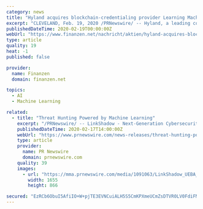 ```yaml
---
category: news
title: "Hyland acquires blockchain-credentialing provider Learning Machine"
excerpt: "CLEVELAND, Feb. 19, 2020 /PRNewswire/ -- Hyland, a leading content services provider, announced its acquisition of Learning Machine, an innovator in blockchain-anchored digital credentialing solutions. The acquisition was effective February 1, 2020. Learning Machine is a pioneer in leveraging blockchain technology to authenticate documents and ..."
publishedDateTime: 2020-02-19T00:00:00Z
webUrl: "https://www.finanzen.net/nachricht/aktien/hyland-acquires-blockchain-credentialing-provider-learning-machine-8528534"
type: article
quality: 19
heat: -1
published: false

provider:
  name: Finanzen
  domain: finanzen.net

topics:
  - AI
  - Machine Learning

related:
  - title: "Threat Hunting Powered by Machine Learning"
    excerpt: "/PRNewswire/ -- LinkShadow - Next-Generation Cybersecurity Analytics sponsors the latest Frost and Sullivan white paper - UEBA Demystified: Leveraging"
    publishedDateTime: 2020-02-17T14:00:00Z
    webUrl: "https://www.prnewswire.com/news-releases/threat-hunting-powered-by-machine-learning-301005774.html"
    type: article
    provider:
      name: PR Newswire
      domain: prnewswire.com
    quality: 39
    images:
      - url: "https://mma.prnewswire.com/media/1091063/LinkShadow_UEBA_Demystified.jpg?p=facebook"
        width: 1655
        height: 866

secured: "EzRCb6ObuI5AfiIO+W+pjTE3EVNCuiALH5S5CmKPXmeUCmZsDTVR0LV0FdiFMcbx5UjV6xAp9aNr0PGog3zANkhmwrnX/rsFQGMHrDMpKaurG1mMtJqSTBfQiaCiBuHwS68O9j1LtwsgcChEHssvAGVjtVfC5ijKw7XL+U49XwE/D2buOTNKd5ZIWoQdepYARAUfcewcUY01BWtsX4M384j44p+TqPQl/EUhKmaxQ5LRuUOOJvmtfLQYsiJnvMJdQE8q7hPLBe3mYcqsUqSMpD/TfA0gNh+zj1Q3ireVwZ961Ktd890d0WFWP4jwkJEp;VgjvnkApwOvwpBbBvG5BTQ=="
---
```


